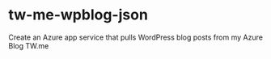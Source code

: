 # tw-me-wpblog-json
Create an Azure app service that pulls WordPress blog posts from my Azure Blog TW.me
